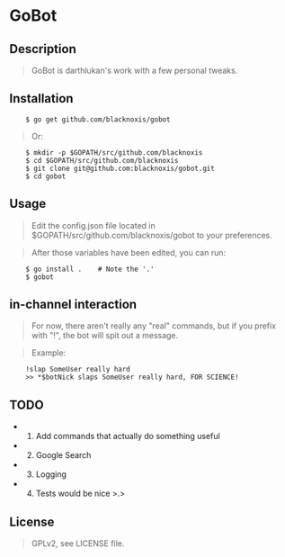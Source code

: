 GoBot
========


## Description

> GoBot is darthlukan's work with a few personal tweaks.

## Installation
```
    $ go get github.com/blacknoxis/gobot
```
> Or:

```
    $ mkdir -p $GOPATH/src/github.com/blacknoxis
    $ cd $GOPATH/src/github.com/blacknoxis
    $ git clone git@github.com:blacknoxis/gobot.git
    $ cd gobot
```

## Usage

> Edit the config.json file located in $GOPATH/src/github.com/blacknoxis/gobot to your preferences.

> After those variables have been edited, you can run:
```
    $ go install .    # Note the '.'
    $ gobot
```

## in-channel interaction

> For now, there aren't really any "real" commands, but if you prefix with "!", the bot will spit out a message.

> Example:
```
    !slap SomeUser really hard
    >> *$botNick slaps SomeUser really hard, FOR SCIENCE!
```

## TODO

- 1. Add commands that actually do something useful
- 2. Google Search
- 3. Logging
- 4. Tests would be nice >.>

## License

> GPLv2, see LICENSE file.
